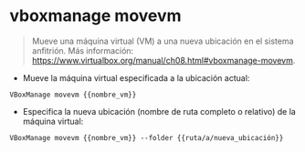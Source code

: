 # vboxmanage movevm

> Mueve una máquina virtual (VM) a una nueva ubicación en el sistema anfitrión.
> Más información: <https://www.virtualbox.org/manual/ch08.html#vboxmanage-movevm>.

- Mueve la máquina virtual especificada a la ubicación actual:

`VBoxManage movevm {{nombre_vm}}`

- Especifica la nueva ubicación (nombre de ruta completo o relativo) de la máquina virtual:

`VBoxManage movevm {{nombre_vm}} --folder {{ruta/a/nueva_ubicación}}`
